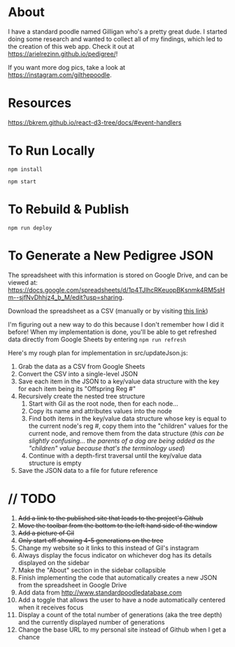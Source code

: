 # About

I have a standard poodle named Gilligan who's a pretty great dude. I started doing some research and wanted to collect all of my findings, which led to the creation of this web app. Check it out at https://arielrezinn.github.io/pedigree/! 

If you want more dog pics, take a look at https://instagram.com/gilthepoodle.

# Resources

https://bkrem.github.io/react-d3-tree/docs/#event-handlers

# To Run Locally
`npm install`

`npm start` 

# To Rebuild & Publish 
`npm run deploy`

# To Generate a New Pedigree JSON

The spreadsheet with this information is stored on Google Drive, and can be viewed at: https://docs.google.com/spreadsheets/d/1p4TJlhcRKeuopBKsnmk4RM5sHm--sjfNvDhhjz4_b_M/edit?usp=sharing. 

Download the spreadsheet as a CSV (manually or by visiting [this link](https://docs.google.com/spreadsheets/d/e/2PACX-1vS_t21NRDGXKya4lVd_Uijhnz-TDwqM36QyYfEncJQO-TCLCNdvT44KTe_ZafSROrJY6DW3YxdAI608/pub?gid=0&single=true&output=csv))

I'm figuring out a new way to do this because I don't remember how I did it before! When my implementation is done, you'll be able to get refreshed data directly from Google Sheets by entering `npm run refresh`

Here's my rough plan for implementation in src/updateJson.js:
1. Grab the data as a CSV from Google Sheets
1. Convert the CSV into a single-level JSON
1. Save each item in the JSON to a key/value data structure with the key for each item being its "Offspring Reg #"
1. Recursively create the nested tree structure
   1. Start with Gil as the root node, then for each node...
   1. Copy its name and attributes values into the node
   1. Find both items in the key/value data structure whose key is equal to the current node's reg #, copy them into the "children" values for the current node, and remove them from the data structure (*this can be slightly confusing... the parents of a dog are being added as the "children" value because that's the terminology used*)
   1. Continue with a depth-first traversal until the key/value data structure is empty
1. Save the JSON data to a file for future reference

# // TODO
1. ~~Add a link to the published site that leads to the project's Github~~
1. ~~Move the toolbar from the bottom to the left hand side of the window~~
1. ~~Add a picture of Gil~~
1. ~~Only start off showing 4-5 generations on the tree~~
1. Change my website so it links to this instead of Gil's instagram
1. Always display the focus indicator on whichever dog has its details displayed on the sidebar
1. Make the "About" section in the sidebar collapsible
1. Finish implementing the code that automatically creates a new  JSON from the spreadsheet in Google Drive
1. Add data from http://www.standardpoodledatabase.com
1. Add a toggle that allows the user to have a node automatically centered when it receives focus
1. Display a count of the total number of generations (aka the tree depth) and the currently displayed number of generations
1. Change the base URL to my personal site instead of Github when I get a chance

